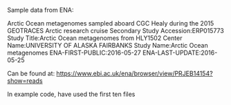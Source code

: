 Sample data from ENA:

Arctic Ocean metagenomes sampled aboard CGC Healy during the 2015 GEOTRACES Arctic research cruise Secondary Study Accession:ERP015773 Study Title:Arctic Ocean metagenomes from HLY1502 Center Name:UNIVERSITY OF ALASKA FAIRBANKS Study Name:Arctic Ocean metagenomes ENA-FIRST-PUBLIC:2016-05-27 ENA-LAST-UPDATE:2016-05-25

Can be found at: https://www.ebi.ac.uk/ena/browser/view/PRJEB14154?show=reads

In example code, have used the first ten files

